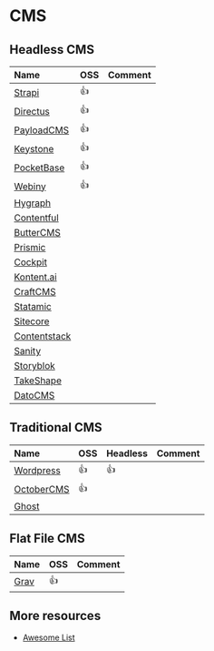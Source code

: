 ---
---

# CMS

## Headless CMS

| Name                                          | OSS        | Comment |
| :-------------------------------------------- | :--------- | :------ |
| [Strapi](https://strapi.io/)                  | :thumbsup: |         |
| [Directus](https://directus.io/)              | :thumbsup: |         |
| [PayloadCMS](https://payloadcms.com/)         | :thumbsup: |         |
| [Keystone](https://keystonejs.com/)           | :thumbsup: |         |
| [PocketBase](https://pocketbase.io/)          | :thumbsup: |         |
| [Webiny](https://www.webiny.com/)             | :thumbsup: |         |
| [Hygraph](https://hygraph.com/)               |            |         |
| [Contentful](https://www.contentful.com/)     |            |         |
| [ButterCMS](https://buttercms.com/)           |            |         |
| [Prismic](https://prismic.io/)                |            |         |
| [Cockpit](https://getcockpit.com/)            |            |         |
| [Kontent.ai](https://kontent.ai/)             |            |         |
| [CraftCMS](https://craftcms.com/)             |            |         |
| [Statamic](https://statamic.com/)             |            |         |
| [Sitecore](https://www.sitecore.com/)         |            |         |
| [Contentstack](https://www.contentstack.com/) |            |         |
| [Sanity](https://www.sanity.io/)              |            |         |
| [Storyblok](https://www.storyblok.com/)       |            |         |
| [TakeShape](https://www.takeshape.io/)        |            |         |
| [DatoCMS](https://www.datocms.com/)           |            |         |

## Traditional CMS

| Name                                  | OSS        | Headless   | Comment |
| :------------------------------------ | :--------- | :--------- | :------ |
| [Wordpress](https://wordpress.org/)   | :thumbsup: | :thumbsup: |         |
| [OctoberCMS](https://octobercms.com/) | :thumbsup: |            |         |
| [Ghost](https://ghost.org/)           |            |            |         |

## Flat File CMS

| Name                         | OSS        | Comment |
| :--------------------------- | :--------- | :------ |
| [Grav](https://getgrav.org/) | :thumbsup: |         |

## More resources

- [Awesome List](https://github.com/postlight/awesome-cms)
